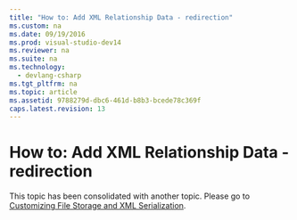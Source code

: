 ```yaml
---
title: "How to: Add XML Relationship Data - redirection"
ms.custom: na
ms.date: 09/19/2016
ms.prod: visual-studio-dev14
ms.reviewer: na
ms.suite: na
ms.technology: 
  - devlang-csharp
ms.tgt_pltfrm: na
ms.topic: article
ms.assetid: 9788279d-dbc6-461d-b8b3-bcede78c369f
caps.latest.revision: 13
---
```

# How to: Add XML Relationship Data - redirection
This topic has been consolidated with another topic. Please go to [Customizing File Storage and XML Serialization](../vs140/Customizing-File-Storage-and-XML-Serialization.md).